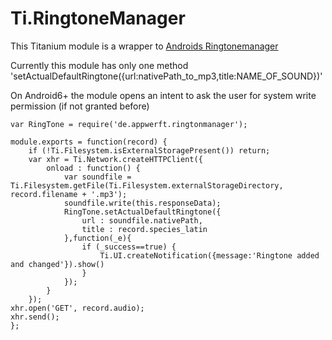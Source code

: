 Ti.RingtoneManager
==================

This Titanium module is a wrapper to [Androids Ringtonemanager](http://developer.android.com/reference/android/media/RingtoneManager.html)

Currently this module has only one method 'setActualDefaultRingtone({url:nativePath_to_mp3,title:NAME_OF_SOUND})'

On Android6+ the module opens an intent to ask the user for system write permission (if not granted before)



~~~
var RingTone = require('de.appwerft.ringtonmanager');

module.exports = function(record) {
    if (!Ti.Filesystem.isExternalStoragePresent()) return;
    var xhr = Ti.Network.createHTTPClient({
        onload : function() {
            var soundfile = Ti.Filesystem.getFile(Ti.Filesystem.externalStorageDirectory, record.filename + '.mp3');
            soundfile.write(this.responseData);
            RingTone.setActualDefaultRingtone({
                url : soundfile.nativePath,
                title : record.species_latin
            },function(_e){
                if (_success==true) {
                    Ti.UI.createNotification({message:'Ringtone added and changed'}).show()
                }
            });
        }
    });
xhr.open('GET', record.audio);
xhr.send();
};

~~~


